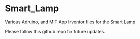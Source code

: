 # Smart_Lamp
Various Adruino, and MIT App Inventor files for the Smart Lamp

Please follow this github repo for future updates.
